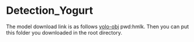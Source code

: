 # Detection_Yogurt
The model download link is as follows [yolo-obj](https://pan.baidu.com/s/1tx4h-mZDNz1YeTbiwKtQeA) pwd:hmlk. Then you can put this folder you downloaded in the root directory.
